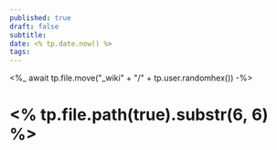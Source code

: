 ```yaml
---
published: true
draft: false
subtitle:
date: <% tp.date.now() %>
tags: 
---
```

<%_ await tp.file.move("_wiki" + "/" + tp.user.randomhex()) -%>

# <% tp.file.path(true).substr(6, 6) %>

